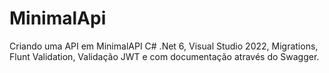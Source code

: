 # MinimalApi
Criando uma API em MinimalAPI C# .Net 6, Visual Studio 2022, Migrations, Flunt Validation, Validação JWT e com documentação através do Swagger.
